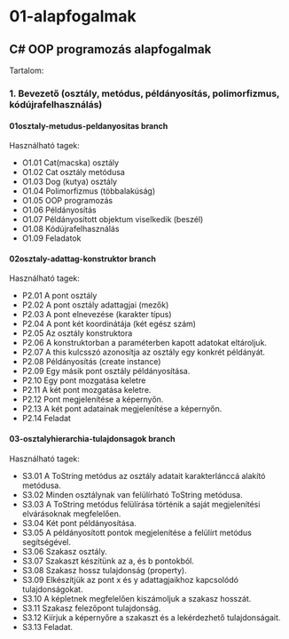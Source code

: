 # 01-alapfogalmak<br/>
## C# OOP programozás alapfogalmak<br/>
Tartalom:<br/>
### 1. Bevezető (osztály, metódus, példányosítás, polimorfizmus, kódújrafelhasználás)<br/>
#### 01osztaly-metudus-peldanyositas branch<br/>
Használható tagek:<br/>
*  O1.01           Cat(macska) osztály<br/>
*  O1.02           Cat osztály metódusa<br/>
*  O1.03           Dog (kutya) osztály<br/>
*  O1.04           Polimorfizmus (többalakúság)<br/>
*  O1.05           OOP programozás<br/>
*  O1.06           Példányosítás<br/>
*  O1.07           Példányosított objektum viselkedik (beszél)<br/>
*  O1.08           Kódújrafelhasználás<br/>
*  O1.09           Feladatok<br/>

#### 02osztaly-adattag-konstruktor branch<br/>
Használható tagek:<br/>
*  P2.01           A pont osztály
*  P2.02           A pont osztály adattagjai (mezők)
*  P2.03           A pont elnevezése (karakter típus)
*  P2.04           A pont két koordinátája (két egész szám)
*  P2.05           Az osztály konstruktora
*  P2.06           A konstruktorban a paraméterben kapott adatokat eltároljuk.
*  P2.07           A this kulcsszó azonosítja az osztály egy konkrét példányát.
*  P2.08           Példányosítás (create instance)
*  P2.09           Egy másik pont osztály példányosítása.
*  P2.10           Egy pont mozgatása keletre
*  P2.11           A két pont mozgatása keletre.
*  P2.12           Pont megjelenítése a képernyőn.
*  P2.13           A két pont adatainak megjelenítése a képernyőn.
*  P2.14           Feladat
#### 03-osztalyhierarchia-tulajdonsagok branch<br/>
Használható tagek:<br/>
*  S3.01           A ToString metódus az osztály adatait karakterlánccá alakító metódusa.
*  S3.02           Minden osztálynak van felülírható ToString metódusa.
*  S3.03           A ToString metódus felülírása történik a saját megjelenítési elvárásoknak megfelelően.
*  S3.04           Két pont példányosítása.
*  S3.05           A példányosított pontok megjelenítése a felülírt metódus segítségével.
*  S3.06           Szakasz osztály.
*  S3.07           Szakaszt készítünk az a, és b pontokból.
*  S3.08           Szakasz hossz tulajdonság (property).
*  S3.09           Elkészítjük az pont x és y adattagjaikhoz kapcsolódó  tulajdonságokat.
*  S3.10           A képletnek megfelelően kiszámoljuk a szakasz hosszát.
*  S3.11           Szakasz felezőpont tulajdonság.
*  S3.12           Kiírjuk a képernyőre a szakaszt és a lekérdezhető tulajdonságait.
*  S3.13           Feladat.
